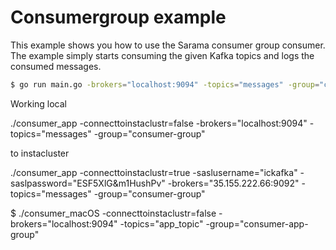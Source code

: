 # Consumergroup example

This example shows you how to use the Sarama consumer group consumer. The example simply starts consuming the given Kafka topics and logs the consumed messages.

```bash
$ go run main.go -brokers="localhost:9094" -topics="messages" -group="consumer-group"
```

Working local


./consumer_app -connecttoinstaclustr=false  -brokers="localhost:9094" -topics="messages" -group="consumer-group"


to instacluster

./consumer_app -connecttoinstaclustr=true -saslusername="ickafka" -saslpassword="ESF5XlG&m1HushPv" -brokers="35.155.222.66:9092" -topics="messages" -group="consumer-group"


$ ./consumer_macOS -connecttoinstaclustr=false  -brokers="localhost:9094" -topics="app_topic" -group="consumer-app-group"
